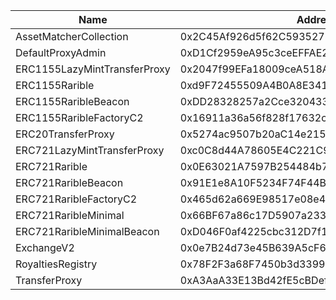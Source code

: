  Name | Address | Url 
 --- | --- | ---
 AssetMatcherCollection | 0x2C45Af926d5f62C5935278106800a03eB565778E | https://explorer.mantle.xyz/address/0x2C45Af926d5f62C5935278106800a03eB565778E 
 DefaultProxyAdmin | 0xD1Cf2959eA95c3ceEFFAE2081988ffAaba4622f1 | https://explorer.mantle.xyz/address/0xD1Cf2959eA95c3ceEFFAE2081988ffAaba4622f1 
 ERC1155LazyMintTransferProxy | 0x2047f99EFa18009ceA518AC99cEE8e2151D53eDc | https://explorer.mantle.xyz/address/0x2047f99EFa18009ceA518AC99cEE8e2151D53eDc 
 ERC1155Rarible | 0xd9F72455509A4B0A8E34153d237c44EEf6a05Ebe | https://explorer.mantle.xyz/address/0xd9F72455509A4B0A8E34153d237c44EEf6a05Ebe 
 ERC1155RaribleBeacon | 0xDD28328257a2Cce3204332C747Cc350153937A1D | https://explorer.mantle.xyz/address/0xDD28328257a2Cce3204332C747Cc350153937A1D 
 ERC1155RaribleFactoryC2 | 0x16911a36a56f828f17632cD4915614Dd5c7a45e0 | https://explorer.mantle.xyz/address/0x16911a36a56f828f17632cD4915614Dd5c7a45e0 
 ERC20TransferProxy | 0x5274ac9507b20aC14e215B098479bd69733fA98A | https://explorer.mantle.xyz/address/0x5274ac9507b20aC14e215B098479bd69733fA98A 
 ERC721LazyMintTransferProxy | 0xc0C8d44A78605E4C221C9506DA737bB2A5dfd537 | https://explorer.mantle.xyz/address/0xc0C8d44A78605E4C221C9506DA737bB2A5dfd537 
 ERC721Rarible | 0x0E63021A7597B254484b7F99dDD9b319591350B6 | https://explorer.mantle.xyz/address/0x0E63021A7597B254484b7F99dDD9b319591350B6 
 ERC721RaribleBeacon | 0x91E1e8A10F5234F74F44BD08e18D67D0AEd7C508 | https://explorer.mantle.xyz/address/0x91E1e8A10F5234F74F44BD08e18D67D0AEd7C508 
 ERC721RaribleFactoryC2 | 0x465d62a669E98517e08e4E3D809A28FAF3DfbAE1 | https://explorer.mantle.xyz/address/0x465d62a669E98517e08e4E3D809A28FAF3DfbAE1 
 ERC721RaribleMinimal | 0x66BF67a86c17D5907a233D07226224c271acd563 | https://explorer.mantle.xyz/address/0x66BF67a86c17D5907a233D07226224c271acd563 
 ERC721RaribleMinimalBeacon | 0xD046F0af4225cbc312D7f1b44E00401f931B8AEe | https://explorer.mantle.xyz/address/0xD046F0af4225cbc312D7f1b44E00401f931B8AEe 
 ExchangeV2 | 0x0e7B24d73e45B639A5cF674C5f2Bb02930716f87 | https://explorer.mantle.xyz/address/0x0e7B24d73e45B639A5cF674C5f2Bb02930716f87 
 RoyaltiesRegistry | 0x78F2F3a68F7450b3d33994D3BA9CA11D103f02CC | https://explorer.mantle.xyz/address/0x78F2F3a68F7450b3d33994D3BA9CA11D103f02CC 
 TransferProxy | 0xA3AaA33E13Bd42fE5cBDefC72fB0a0888cfB44C0 | https://explorer.mantle.xyz/address/0xA3AaA33E13Bd42fE5cBDefC72fB0a0888cfB44C0 
